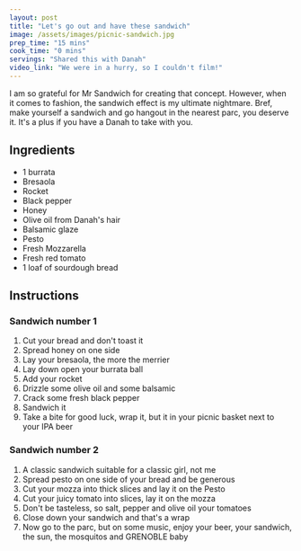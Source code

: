 ```yaml
---
layout: post
title: "Let's go out and have these sandwich"
image: /assets/images/picnic-sandwich.jpg
prep_time: "15 mins"
cook_time: "0 mins"
servings: "Shared this with Danah"
video_link: "We were in a hurry, so I couldn't film!"
---
```


I am so grateful for Mr Sandwich for creating that concept. However, when it comes to fashion, the sandwich effect is my ultimate nightmare. Bref, make yourself a sandwich and go hangout in the nearest parc, you deserve it. It's a plus if you have a Danah to take with you.

## Ingredients

* 1 burrata
* Bresaola
* Rocket
* Black pepper
* Honey
* Olive oil from Danah's hair
* Balsamic glaze
* Pesto
* Fresh Mozzarella
* Fresh red tomato
* 1 loaf of sourdough bread



## Instructions

### Sandwich number 1

1. Cut your bread and don't toast it
2. Spread honey on one side
3. Lay your bresaola, the more the merrier
4. Lay down open your burrata ball
5. Add your rocket
6. Drizzle some olive oil and some balsamic
7. Crack some fresh black pepper
8. Sandwich it
9. Take a bite for good luck, wrap it, but it in your picnic basket next to your IPA beer

### Sandwich number 2

1. A classic sandwich suitable for a classic girl, not me
2. Spread pesto on one side of your bread and be generous
3. Cut your mozza into thick slices and lay it on the Pesto
4. Cut your juicy tomato into slices, lay it on the mozza
5. Don't be tasteless, so salt, pepper and olive oil your tomatoes
6. Close down your sandwich and that's a wrap 
7. Now go to the parc, but on some music, enjoy your beer, your sandwich, the sun, the mosquitos and GRENOBLE baby


